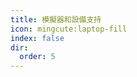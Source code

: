 ```yaml
---
title: 模擬器和設備支持
icon: mingcute:laptop-fill
index: false
dir:
  order: 5
---
```


<Catalog base='/zh-tw/manual/device/' />
